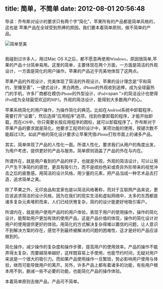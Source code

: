 title: 简单，不简单
date: 2012-08-01 20:56:48
---

导读：乔布斯对设计的要求只有两个字“简化”，苹果所有的产品都是简单风格的，这也是
苹果产品在全球受到热捧的原因。我们要本着简单原则，做不简单的产品。

<img class="aligncenter" title="简单至美" src="http://andrewchenblog.com/wp-content/uploads/2011/07/minimal-desktop-wallpaper-simple-is-beautiful.png"/>

##

 我碰到过许多人，用过Mac OS X<span>之后，都不愿意再使用</span><span style="font-family: 'Times New Roman';">Windows</span><span>，原因很简单,苹果的产品十分简单易用。这里的简单，主要体现在两个方面，一方面是简洁的外观设计，一方面是简化的用户操作。苹果的产品近乎完美地体现了这两点。</span>

 苹果产品的外观设计，完美体现了简洁的外观设计。苹果的设计理念是“平和简约，至臻至善”，一键式设计，黑白两色，<span style="font-family: 'Times New Roman';">iPhone</span><span>的外观收到追捧，成为全球最热门的手机，许多厂商都在模仿</span><span style="font-family: 'Times New Roman';">iPhone</span><span>的外型设计，</span><span style="font-family: 'Times New Roman';">iPod</span>&lt;span "&gt;的简洁设计也使得<span style="font-family: 'Times New Roman';">iPod</span><span>成为全球最受欢迎的</span><span style="font-family: 'Times New Roman';">MP3</span><span>。外观的简洁设计，能得到大多数用户的心。</span>

 苹果系统简化的用户操作，为操作简化的典范。比如在<span style="font-family: 'Times New Roman';">Andriod</span><span>系统中卸载程序，需要打开“设置”，然后选择“应用程序”选项，找到你要卸载的程序，才能开始卸载，而在</span><span style="font-family: 'Times New Roman';">iOS</span><span>中，你只需要长按应用程序的图标，就可以卸载程序了。乔布斯对于苹果产品的要求就是简化，他要求工程师的设计中，某项功能的使用，按键次数不能超过</span><span style="font-family: 'Times New Roman';">3</span><span style="font-family: 宋体;">次。如此严格的简化设计要求让苹果凭借</span><span style="font-family: 'Times New Roman';">iPhone</span><span>打败市面上的诸多产品。</span>

 其实，简单体现了产品的人性化一面。所谓人性化，要求我们从用户的角度出发，为用户考虑，提供更好的产品与服务。简单原则涵盖了产品的外在与内在。

 所谓外在，就是用户看到的产品的样子，也就是外观，外观的简洁设计，可以让用户产生干净简约的感觉，更具有吸引力，而不是缤纷色彩或奇异外形带来的视觉冲击之后的疲惫感。用简洁的设计风格，用少量的元素，把产品当成一种艺术品去打造，追求简单之美。

 除了苹果之外，无印良品和宜家也是以简洁风格著称，而对于互联网产品来说，更应该追求简洁的设计风格，因为在我们的现实生活和虚拟网络中，太多的东西都是诸多复杂元素堆积而来，人们已经厌倦复杂，简约的设计能更好地吸引客户。

 所谓内在，就是用户使用产品时的用户体验，表现于用户的使用操作，操作的简化设计，能帮助用户更加有效的使用产品，这是产品价值的体现，操作的简化设计对用户的使用提供更好的体验。用简化的方式解决复杂得难以置信的问题，让人意识不到解决方案的存在，感觉不到最终被解决的问题的困难性，这才是好的产品应该做到的。

 简化操作，减少操作的复杂度和操作步骤，提高用户的使用效率。产品的操作不能弄得太复杂，而要越简单越好，这样既容易上手使用，也能节约时间，无疑对用户来说是一个很大的吸引力。而如果产品使用操作一旦繁琐，势必影响用户使用与体验，继而可能导致用户的离开。另外，许多产品上都有着诸多的功能，有些用户根本用不到，删减一些不必要的功能，也能简化产品的操作体验。

 本着简单原则去做产品，产品可不简单。

